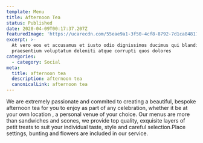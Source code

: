 ```yaml
---
template: Menu
title: Afternoon Tea
status: Published
date: 2020-04-09T00:17:37.207Z
featuredImage: 'https://ucarecdn.com/55eae9a1-3f50-4cf8-8792-7d1ca8481779/'
excerpt: >-
  At vero eos et accusamus et iusto odio dignissimos ducimus qui blanditiis
  praesentium voluptatum deleniti atque corrupti quos dolores
categories:
  - category: Social
meta:
  title: afternoon tea
  description: afternoon tea
  canonicalLink: afternoon tea
---
```

We are extremely passionate and commited to creating a beautiful, bespoke afternoon tea for you to enjoy as part of any celebration, whether it be at your own location , a personal venue of your choice. Our menus are more than sandwiches and scones, we provide top quality, exquisite layers of petit treats to suit your individual taste, style and careful selection.Place settings, bunting and flowers are included in our service.